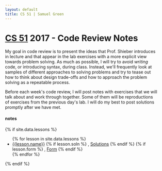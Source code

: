 ```yaml
---
layout: default
title: CS 51 | Samuel Green
---
```


# [CS 51](http://cs51.io) 2017 - Code Review Notes

My goal in code review is to present the ideas that Prof. Shieber introduces in lecture and that appear
in the lab exercises with a more explicit view towards problem solving. 
As much as possible, I will try to avoid _writing_ code, or introducing syntax, during class. Instead, we'll frequently
look at samples of different approaches to solving problems and try to tease out
how to think about design trade-offs and how to approach the problem solving as a repeatable process.

Before each week's code review, I will post notes with exercises that we will talk about
and work through together. Some of them will be reproductions of
exercises from the previous day's lab. I will do my best to post solutions
promptly after we have met.


#### notes

{% if site.data.lessons %}
<ul>
    {% for lesson in site.data.lessons %}
    <li> 
        <a href="{{lesson.link}}">{{lesson.name}}</a> 
        {% if lesson.soln %}
            , <a href="{{lesson.soln}}">Solutions</a>
        {% endif %}
        {% if lesson.form %}
            , <a href="{{lesson.form}}">Form</a>
        {% endif %}
    </li>
    {% endfor %}
</ul>
{% endif %}



